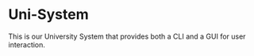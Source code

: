 # Uni-System
This is our University System that provides both a CLI and a GUI for user interaction.
